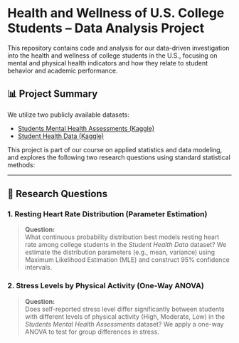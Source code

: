 # Health and Wellness of U.S. College Students – Data Analysis Project

This repository contains code and analysis for our data-driven investigation into the health and wellness of college students in the U.S., focusing on mental and physical health indicators and how they relate to student behavior and academic performance.

## 📊 Project Summary

We utilize two publicly available datasets:

- [Students Mental Health Assessments (Kaggle)](https://www.kaggle.com/datasets/sonia22222/students-mental-health-assessments)
- [Student Health Data (Kaggle)](https://www.kaggle.com/datasets/ziya07/student-health-data)

This project is part of our course on applied statistics and data modeling, and explores the following two research questions using standard statistical methods:

---

## 🧠 Research Questions

### 1. Resting Heart Rate Distribution (Parameter Estimation)

> **Question:**  
What continuous probability distribution best models resting heart rate among college students in the *Student Health Data* dataset? We estimate the distribution parameters (e.g., mean, variance) using Maximum Likelihood Estimation (MLE) and construct 95% confidence intervals.

### 2. Stress Levels by Physical Activity (One-Way ANOVA)

> **Question:**  
Does self-reported stress level differ significantly between students with different levels of physical activity (High, Moderate, Low) in the *Students Mental Health Assessments* dataset? We apply a one-way ANOVA to test for group differences in stress.
